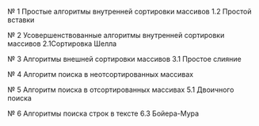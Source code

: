  № 1 Простые алгоритмы внутренней сортировки массивов 1.2 Простой вставки
 
 № 2 Усовершенствованные алгоритмы внутренней сортировки массивов 2.1Сортировка Шелла
 
 № 3 Алгоритмы внешней сортировки массивов 3.1 Простое слияние
 
 № 4 Алгоритм поиска в неотсортированных массивах
 
 № 5 Алгоритм поиска в отсортированных массивах 5.1 Двоичного поиска

 № 6 Алгоритмы поиска строк в тексте 6.3	Бойера-Мура
